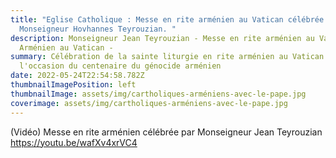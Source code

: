 ```yaml
---
title: "Eglise Catholique : Messe en rite arménien au Vatican célébrée par
  Monseigneur Hovhannes Teyrouzian. "
description: Monseigneur Jean Teyrouzian - Messe en rite arménien au Vatican -
  Arménien au Vatican -
summary: Célébration de la sainte liturgie en rite arménien au Vatican à
  l'occasion du centenaire du génocide arménien
date: 2022-05-24T22:54:58.782Z
thumbnailImagePosition: left
thumbnailImage: assets/img/cartholiques-arméniens-avec-le-pape.jpg
coverimage: assets/img/cartholiques-arméniens-avec-le-pape.jpg
---
```


(Vidéo) Messe en rite arménien célébrée par Monseigneur Jean Teyrouzian  
https://youtu.be/wafXv4xrVC4